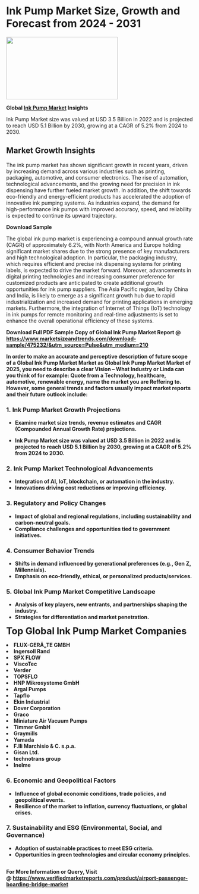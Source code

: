 <H1>Ink Pump Market Size, Growth and Forecast from 2024 - 2031</H1><img class="aligncenter size-medium wp-image-584254" src="https://thirdeyenews.in/wp-content/uploads/2024/09/Global-Market-Research-300x168.jpeg" alt="" width="300" height="168" /><p><strong>Global&nbsp;<a href="https://www.marketsizeandtrends.com/download-sample/475232/&amp;utm_source=Pulse&amp;utm_medium=210">Ink Pump Market</a> Insights</strong></p><p>Ink Pump Market size was valued at USD 3.5 Billion in 2022 and is projected to reach USD 5.1 Billion by 2030, growing at a CAGR of 5.2% from 2024 to 2030.</p><p><h2>Market Growth Insights</h2> <p>The ink pump market has shown significant growth in recent years, driven by increasing demand across various industries such as printing, packaging, automotive, and consumer electronics. The rise of automation, technological advancements, and the growing need for precision in ink dispensing have further fueled market growth. In addition, the shift towards eco-friendly and energy-efficient products has accelerated the adoption of innovative ink pumping systems. As industries expand, the demand for high-performance ink pumps with improved accuracy, speed, and reliability is expected to continue its upward trajectory.</p> <p><strong>Download Sample</strong></p> <p>The global ink pump market is experiencing a compound annual growth rate (CAGR) of approximately 6.2%, with North America and Europe holding significant market shares due to the strong presence of key manufacturers and high technological adoption. In particular, the packaging industry, which requires efficient and precise ink dispensing systems for printing labels, is expected to drive the market forward. Moreover, advancements in digital printing technologies and increasing consumer preference for customized products are anticipated to create additional growth opportunities for ink pump suppliers. The Asia Pacific region, led by China and India, is likely to emerge as a significant growth hub due to rapid industrialization and increased demand for printing applications in emerging markets. Furthermore, the integration of Internet of Things (IoT) technology in ink pumps for remote monitoring and real-time adjustments is set to enhance the overall operational efficiency of these systems.</p> <p><strong></p><p><span class=""><strong>Download Full PDF Sample Copy of Global Ink Pump Market Report</strong> @ <a href="https://www.marketsizeandtrends.com/download-sample/475232/&amp;utm_source=Pulse&amp;utm_medium=210" target="_blank">https://www.marketsizeandtrends.com/download-sample/475232/&amp;utm_source=Pulse&amp;utm_medium=210</a></span></p><p>In order to make an accurate and perceptive description of future scope of a Global&nbsp;Ink Pump Market Market as Global&nbsp;Ink Pump Market Market of 2025, you need to describe a clear Vision &ndash; What Industry or Linda can you think of for example: Quote from a Technology, healthcare, automotive, renewable energy, name the market you are Reffering to. However, some general trends and factors usually impact market reports and their future outlook include:</p><h3>1.&nbsp;<strong>Ink Pump Market Growth Projections</strong></h3><ul><li>Examine market size trends, revenue estimates and CAGR (Compounded Annual Growth Rate) projections.</li><li><p>Ink Pump Market size was valued at USD 3.5 Billion in 2022 and is projected to reach USD 5.1 Billion by 2030, growing at a CAGR of 5.2% from 2024 to 2030.</p></li></ul><h3>2.&nbsp;<strong>Ink Pump Market Technological Advancements</strong></h3><ul><li>Integration of AI, IoT, blockchain, or automation in the industry.</li><li>Innovations driving cost reductions or improving efficiency.</li></ul><h3>3.&nbsp;<strong>Regulatory and Policy Changes</strong></h3><ul><li>Impact of global and regional regulations, including sustainability and carbon-neutral goals.</li><li>Compliance challenges and opportunities tied to government initiatives.</li></ul><h3>4.&nbsp;<strong>Consumer Behavior Trends</strong></h3><ul><li>Shifts in demand influenced by generational preferences (e.g., Gen Z, Millennials).</li><li>Emphasis on eco-friendly, ethical, or personalized products/services.</li></ul><h3>5.&nbsp;<strong>Global Ink Pump Market Competitive Landscape</strong></h3><ul><li>Analysis of key players, new entrants, and partnerships shaping the industry.</li><li>Strategies for differentiation and market penetration.</li></ul><p data-pm-slice="1 1 []"><span style="color: inherit; font-family: inherit; font-size: 25px;">Top Global Ink Pump Market Companies</span></p><div class="" data-test-id=""><p><li>FLUX-GERÃ„TE GMBH</li><li> Ingersoll Rand</li><li> SPX FLOW</li><li> ViscoTec</li><li> Verder</li><li> TOPSFLO</li><li> HNP Mikrosysteme GmbH</li><li> Argal Pumps</li><li> Tapflo</li><li> Ekin Industrial</li><li> Dover Corporation</li><li> Graco</li><li> Miniature Air Vacuum Pumps</li><li> Timmer GmbH</li><li> Graymills</li><li> Yamada</li><li> F.lli Marchisio & C. s.p.a.</li><li> Gisan Ltd.</li><li> technotrans group</li><li> Inelme</li></p></div><h3>6.&nbsp;<strong>Economic and Geopolitical Factors</strong></h3><ul><li>Influence of global economic conditions, trade policies, and geopolitical events.</li><li>Resilience of the market to inflation, currency fluctuations, or global crises.</li></ul><h3>7.&nbsp;<strong>Sustainability and ESG (Environmental, Social, and Governance)</strong></h3><ul><li>Adoption of sustainable practices to meet ESG criteria.</li><li>Opportunities in green technologies and circular economy principles.</li></ul><h2><strong style="font-size: 14px;">For More Information or Query, Visit @&nbsp;</strong><a style="background-color: #ffffff; font-size: 14px;" href="https://www.marketsizeandtrends.com/report/ink-pump-market/" target="_blank">https://www.verifiedmarketreports.com/product/airport-passenger-boarding-bridge-market</a></h2>

